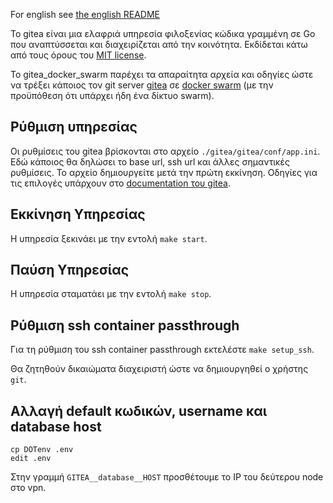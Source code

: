 For english see [the english README](README_en.md)

Το gitea είναι μια ελαφριά υπηρεσία φιλοξενίας κώδικα γραμμένη σε Go που αναπτύσσεται και διαχειρίζεται από την κοινότητα.
Εκδίδεται κάτω από τους όρους του [MIT license](https://choosealicense.com/licenses/mit/).

Το gitea_docker_swarm παρέχει τα απαραίτητα αρχεία και οδηγίες
ώστε να τρέξει κάποιος τον git server [gitea](https://gitea.io/en-us/) σε [docker swarm](https://docs.docker.com/engine/swarm/)
(με την προϋπόθεση ότι υπάρχει ήδη ένα δίκτυο swarm).

## Ρύθμιση υπηρεσίας

Οι ρυθμίσεις του gitea βρίσκονται στο αρχείο
`./gitea/gitea/conf/app.ini`. 
Εδώ κάποιος θα δηλώσει το
base url, ssh url
και άλλες σημαντικές ρυθμίσεις.
Το αρχείο δημιουργείτε μετά την πρώτη εκκίνηση.
Οδηγίες για τις επιλογές υπάρχουν στο [documentation του gitea](https://docs.gitea.io/en-us/config-cheat-sheet/).

## Εκκίνηση Υπηρεσίας

Η υπηρεσία ξεκινάει με την εντολή `make start`.

## Παύση Υπηρεσίας

Η υπηρεσία σταματάει με την εντολή `make stop`.

## Ρύθμιση ssh container passthrough

Για τη ρύθμιση του ssh container passthrough εκτελέστε `make setup_ssh`.

Θα ζητηθούν δικαιώματα διαχειριστή ώστε να δημιουργηθεί ο χρήστης `git`.

## Αλλαγή default κωδικών, username και database host

```
cp DOTenv .env
edit .env
```

Στην γραμμή `GITEA__database__HOST` προσθέτουμε το
IP του δεύτερου node στο vpn.

